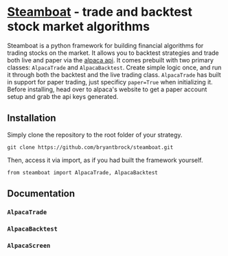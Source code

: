 # [Steamboat](https://github.com/bryantbrock/steamboat) - trade and backtest stock market algorithms
Steamboat is a python framework for building financial algorithms for trading stocks on the market. It allows you to backtest strategies and trade both live and paper via the [alpaca api](alpaca.markets). It comes prebuilt with two primary classes: `AlpacaTrade` and `AlpacaBacktest`. Create simple logic once, and run it through both the backtest and the live trading class. `AlpacaTrade` has built in support for paper trading, just specificy `paper=True` when initializing it. Before installing, head over to alpaca's website to get a paper account setup and grab the api keys generated.

## Installation
Simply clone the repository to the root folder of your strategy.
```
git clone https://github.com/bryantbrock/steamboat.git
```


Then, access it via import, as if you had built the framework yourself.
```
from steamboat import AlpacaTrade, AlpacaBacktest
```


## Documentation
### `AlpacaTrade`
### `AlpacaBacktest`
### `AlpacaScreen`
